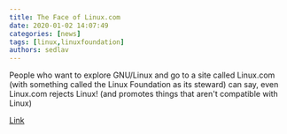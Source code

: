 ```yaml
---
title: The Face of Linux.com 
date: 2020-01-02 14:07:49
categories: [news]
tags: [linux,linuxfoundation]
authors: sedlav
---
```


People who want to explore GNU/Linux and go to a site called Linux.com (with something called the Linux Foundation as its steward) can say, even Linux.com rejects Linux! (and promotes things that aren't compatible with Linux)

[Link](http://techrights.org/2020/01/01/joining-jim-zemlin/)
